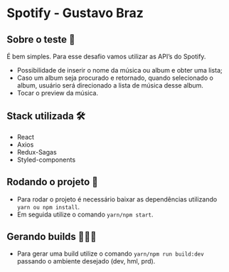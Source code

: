 # Spotify - Gustavo Braz

## Sobre o teste 📝

É bem simples. Para esse desafio vamos utilizar as API’s do Spotify.

 - Possibilidade de inserir o nome da música ou album e obter uma lista;
 - Caso um album seja procurado e retornado, quando selecionado o album, usuário será direcionado a lista de música desse album.
 - Tocar o preview da música.

## Stack utilizada 🛠
- React
- Axios
- Redux-Sagas
- Styled-components

## Rodando o projeto 🔄

- Para rodar o projeto é necessário baixar as dependências utilizando `yarn ou npm install`.
- Em seguida utilize o comando `yarn/npm start`.

## Gerando builds 👷🏻‍♂️
- Para gerar uma build utilize o comando `yarn/npm run build:dev` passando o ambiente desejado (dev, hml, prd).

